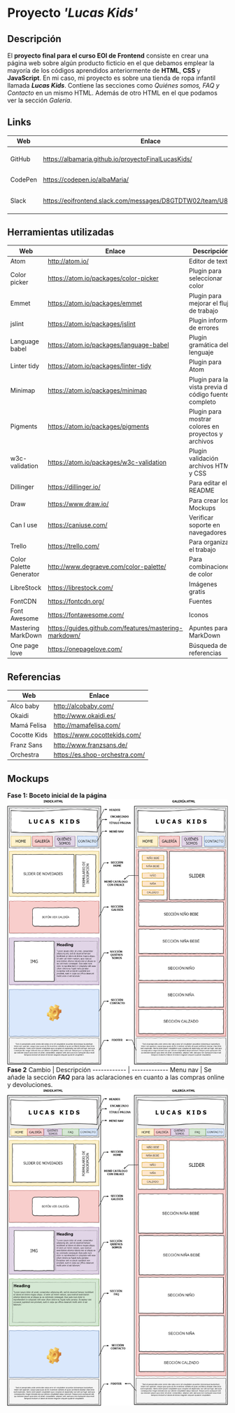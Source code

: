 # **Proyecto _'Lucas Kids'_**



## Descripción
El **proyecto final para el curso EOI de Frontend** consiste en crear una página web sobre algún producto ficticio en el que debamos emplear la mayoría de los códigos aprendidos anteriormente de **HTML**, **CSS** y **JavaScript**. 
En mi caso, mi proyecto es sobre una tienda de ropa infantil llamada _**Lucas Kids**_. Contiene las secciones como _Quiénes somos, FAQ y Contacto_ en un mismo HTML. Además de otro HTML en el que podamos ver la sección _Galería_.

## Links
Web | Enlace | Descripción
------------ | ------------- | -------------
GitHub | https://albamaria.github.io/proyectoFinalLucasKids/ | GitHub pages _'Lucas Kids'_ 
CodePen | https://codepen.io/albaMaria/ | Usuario CodePen 
Slack | https://eoifrontend.slack.com/messages/D8GTDTW02/team/U8G7YBJKS/ | Usuario Slack *EOI Frontend* 

## Herramientas utilizadas
Web | Enlace | Descripción
------------ | ------------- | -------------
Atom | http://atom.io/| Editor de texto
Color picker | https://atom.io/packages/color-picker | Plugin para seleccionar color
Emmet | https://atom.io/packages/emmet | Plugin para mejorar el flujo de trabajo
jslint | https://atom.io/packages/jslint | Plugin informe de errores
Language babel | https://atom.io/packages/language-babel | Plugin gramática del lenguaje
Linter tidy | https://atom.io/packages/linter-tidy | Plugin para Atom
Minimap | https://atom.io/packages/minimap | Plugin para la vista previa del código fuente completo
Pigments | https://atom.io/packages/pigments | Plugin para mostrar colores en proyectos y archivos
w3c-validation | https://atom.io/packages/w3c-validation | Plugin validación archivos HTML y CSS
Dillinger | https://dillinger.io/ | Para editar el README
Draw | https://www.draw.io/ | Para crear los Mockups
Can I use |https://caniuse.com/ | Verificar soporte en navegadores
Trello | https://trello.com/ | Para organizar el trabajo
Color Palette Generator | http://www.degraeve.com/color-palette/ | Para combinaciones de color
LibreStock | https://librestock.com/ | Imágenes gratis
FontCDN | https://fontcdn.org/ | Fuentes
Font Awesome | https://fontawesome.com/ | Iconos 
Mastering MarkDown | https://guides.github.com/features/mastering-markdown/ | Apuntes para MarkDown
One page love | https://onepagelove.com/ | Búsqueda de referencias

## Referencias
Web | Enlace 
------------ | ------------- 
Alco baby | http://alcobaby.com/
Okaidi | http://www.okaidi.es/
Mamá Felisa | http://mamafelisa.com/
Cocotte Kids | https://www.cocottekids.com/
Franz Sans | http://www.franzsans.de/
Orchestra | https://es.shop-orchestra.com/

## Mockups
**Fase 1: Boceto inicial de la página**
![Boceto fase 1 inicial Lucas Kids](https://github.com/albaMaria/lucaskids/blob/master/img/bocetolucaskidsinicial.png "Boceto Lucas Kids fase 1")
**Fase 2**
Cambio | Descripción
------------ | ------------- 
Menu nav | Se añade la sección _**FAQ**_ para las aclaraciones en cuanto a las compras online y devoluciones.
![Boceto fase 2 Lucas Kids](https://github.com/albaMaria/lucaskids/blob/master/img/bocetolucaskids.png "Boceto Lucas Kids fase 2")

